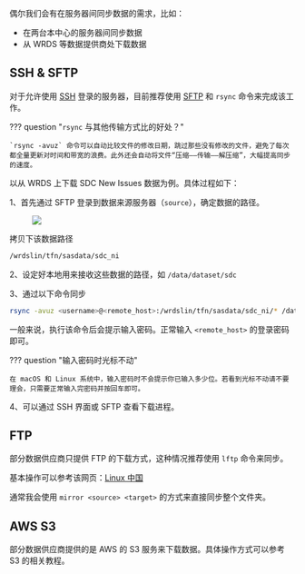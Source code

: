 偶尔我们会有在服务器间同步数据的需求，比如：

- 在两台本中心的服务器间同步数据
- 从 WRDS 等数据提供商处下载数据

## SSH & SFTP

对于允许使用 [SSH](/01-connect/win/#ssh) 登录的服务器，目前推荐使用 [SFTP](/01-connect/win/#sftp) 和 `rsync` 命令来完成该工作。

??? question "`rsync` 与其他传输方式比的好处？"

	`rsync -avuz` 命令可以自动比较文件的修改日期，跳过那些没有修改的文件，避免了每次都全量更新对时间和带宽的浪费。此外还会自动将文件“压缩——传输——解压缩”，大幅提高同步的速度。

以从 WRDS 上下载 SDC New Issues 数据为例。具体过程如下：

1、首先通过 SFTP 登录到数据来源服务器（`source`），确定数据的路径。

<figure><img src="/assets/rsync-sftp.png"></figure>

拷贝下该数据路径

```bash
/wrdslin/tfn/sasdata/sdc_ni
```

2、设定好本地用来接收这些数据的路径，如 `/data/dataset/sdc`

3、通过以下命令同步

```bash
rsync -avuz <username>@<remote_host>:/wrdslin/tfn/sasdata/sdc_ni/* /data/dataset/sdc
```

一般来说，执行该命令后会提示输入密码。正常输入 `<remote_host>` 的登录密码即可。

??? question "输入密码时光标不动"

	在 macOS 和 Linux 系统中，输入密码时不会提示你已输入多少位。若看到光标不动请不要理会，只需要正常输入完密码并按回车即可。

4、可以通过 SSH 界面或 SFTP 查看下载进程。

## FTP

部分数据供应商只提供 FTP 的下载方式，这种情况推荐使用 `lftp` 命令来同步。

基本操作可以参考该网页：[Linux 中国](https://linux.cn/article-5460-1.html)

通常我会使用 `mirror <source> <target>` 的方式来直接同步整个文件夹。

## AWS S3

部分数据供应商提供的是 AWS 的 S3 服务来下载数据。具体操作方式可以参考 S3 的相关教程。
